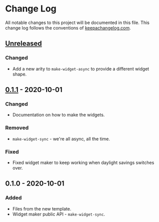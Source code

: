 # Change Log
All notable changes to this project will be documented in this file. This change log follows the conventions of [keepachangelog.com](http://keepachangelog.com/).

## [Unreleased]
### Changed
- Add a new arity to `make-widget-async` to provide a different widget shape.

## [0.1.1] - 2020-10-01
### Changed
- Documentation on how to make the widgets.

### Removed
- `make-widget-sync` - we're all async, all the time.

### Fixed
- Fixed widget maker to keep working when daylight savings switches over.

## 0.1.0 - 2020-10-01
### Added
- Files from the new template.
- Widget maker public API - `make-widget-sync`.

[Unreleased]: https://github.com/your-name/demo-pedestal-jconfmx-2020/compare/0.1.1...HEAD
[0.1.1]: https://github.com/your-name/demo-pedestal-jconfmx-2020/compare/0.1.0...0.1.1
